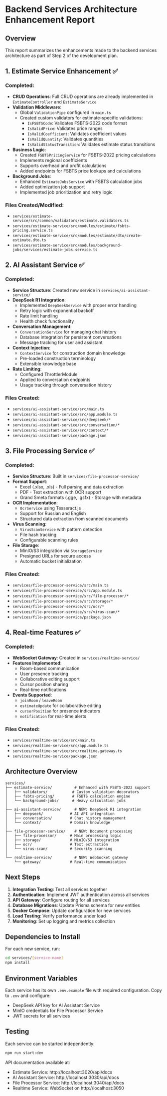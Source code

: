 # Backend Services Architecture Enhancement Report

## Overview
This report summarizes the enhancements made to the backend services architecture as part of Step 2 of the development plan.

## 1. Estimate Service Enhancement ✅

### Completed:
- **CRUD Operations**: Full CRUD operations are already implemented in `EstimateController` and `EstimateService`
- **Validation Middleware**: 
  - Global `ValidationPipe` configured in `main.ts`
  - Created custom validators for estimate-specific validations:
    - `IsFSBTSCode`: Validates FSBTS-2022 code format
    - `IsValidPrice`: Validates price ranges
    - `IsValidCoefficient`: Validates coefficient values
    - `IsValidQuantity`: Validates quantities
    - `IsValidStatusTransition`: Validates estimate status transitions
- **Business Logic**:
  - Created `FSBTSPricingService` for FSBTS-2022 pricing calculations
  - Implements regional coefficients
  - Supports overhead and profit calculations
  - Added endpoints for FSBTS price lookups and calculations
- **Background Jobs**:
  - Enhanced `EstimateJobsService` with FSBTS calculation jobs
  - Added optimization job support
  - Implemented job prioritization and retry logic

### Files Created/Modified:
- `services/estimate-service/src/common/validators/estimate.validators.ts`
- `services/estimate-service/src/modules/estimate/fsbts-pricing.service.ts`
- `services/estimate-service/src/modules/estimate/dto/create-estimate.dto.ts`
- `services/estimate-service/src/modules/background-jobs/services/estimate-jobs.service.ts`

## 2. AI Assistant Service ✅

### Completed:
- **Service Structure**: Created new service in `services/ai-assistant-service/`
- **DeepSeek R1 Integration**:
  - Implemented `DeepSeekService` with proper error handling
  - Retry logic with exponential backoff
  - Rate limit handling
  - Health check functionality
- **Conversation Management**:
  - `ConversationService` for managing chat history
  - Database integration for persistent conversations
  - Message tracking for user and assistant
- **Context Injection**:
  - `ContextService` for construction domain knowledge
  - Pre-loaded construction terminology
  - Extensible knowledge base
- **Rate Limiting**:
  - Configured ThrottlerModule
  - Applied to conversation endpoints
  - Usage tracking through conversation history

### Files Created:
- `services/ai-assistant-service/src/main.ts`
- `services/ai-assistant-service/src/app.module.ts`
- `services/ai-assistant-service/src/deepseek/*`
- `services/ai-assistant-service/src/conversation/*`
- `services/ai-assistant-service/src/context/*`
- `services/ai-assistant-service/package.json`

## 3. File Processing Service ✅

### Completed:
- **Service Structure**: Built in `services/file-processor-service/`
- **Format Support**:
  - Excel (.xlsx, .xls) - Full parsing and data extraction
  - PDF - Text extraction with OCR support
  - Grand Smeta formats (.gge, .gsfx) - Storage with metadata
- **OCR Implementation**:
  - `OcrService` using Tesseract.js
  - Support for Russian and English
  - Structured data extraction from scanned documents
- **Virus Scanning**:
  - `VirusScanService` with pattern detection
  - File hash tracking
  - Configurable scanning rules
- **File Storage**:
  - MinIO/S3 integration via `StorageService`
  - Presigned URLs for secure access
  - Automatic bucket initialization

### Files Created:
- `services/file-processor-service/src/main.ts`
- `services/file-processor-service/src/app.module.ts`
- `services/file-processor-service/src/file-processor/*`
- `services/file-processor-service/src/storage/*`
- `services/file-processor-service/src/ocr/*`
- `services/file-processor-service/src/virus-scan/*`
- `services/file-processor-service/package.json`

## 4. Real-time Features ✅

### Completed:
- **WebSocket Gateway**: Created in `services/realtime-service/`
- **Features Implemented**:
  - Room-based communication
  - User presence tracking
  - Collaborative editing support
  - Cursor position sharing
  - Real-time notifications
- **Events Supported**:
  - `joinRoom` / `leaveRoom`
  - `estimateUpdate` for collaborative editing
  - `cursorPosition` for presence indicators
  - `notification` for real-time alerts

### Files Created:
- `services/realtime-service/src/main.ts`
- `services/realtime-service/src/app.module.ts`
- `services/realtime-service/src/realtime.gateway.ts`
- `services/realtime-service/package.json`

## Architecture Overview

```
services/
├── estimate-service/          # Enhanced with FSBTS-2022 support
│   ├── validators/           # Custom validation decorators
│   ├── fsbts-pricing/        # FSBTS calculation engine
│   └── background-jobs/      # Heavy calculation jobs
│
├── ai-assistant-service/      # NEW: DeepSeek R1 integration
│   ├── deepseek/            # AI API integration
│   ├── conversation/        # Chat history management
│   └── context/             # Domain knowledge
│
├── file-processor-service/    # NEW: Document processing
│   ├── file-processor/      # Main processing logic
│   ├── storage/             # MinIO/S3 integration
│   ├── ocr/                 # Text extraction
│   └── virus-scan/          # Security scanning
│
└── realtime-service/          # NEW: WebSocket gateway
    └── gateway/             # Real-time communication
```

## Next Steps

1. **Integration Testing**: Test all services together
2. **Authentication**: Implement JWT authentication across all services
3. **API Gateway**: Configure routing for all services
4. **Database Migrations**: Update Prisma schema for new entities
5. **Docker Compose**: Update configuration for new services
6. **Load Testing**: Verify performance under load
7. **Monitoring**: Set up logging and metrics collection

## Dependencies to Install

For each new service, run:
```bash
cd services/[service-name]
npm install
```

## Environment Variables

Each service has its own `.env.example` file with required configuration. Copy to `.env` and configure:
- DeepSeek API key for AI Assistant Service
- MinIO credentials for File Processor Service
- JWT secrets for all services

## Testing

Each service can be started independently:
```bash
npm run start:dev
```

API documentation available at:
- Estimate Service: http://localhost:3020/api/docs
- AI Assistant Service: http://localhost:3030/api/docs
- File Processor Service: http://localhost:3040/api/docs
- Realtime Service: WebSocket on http://localhost:3050
